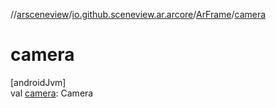 //[arsceneview](../../../index.md)/[io.github.sceneview.ar.arcore](../index.md)/[ArFrame](index.md)/[camera](camera.md)

# camera

[androidJvm]\
val [camera](camera.md): Camera
